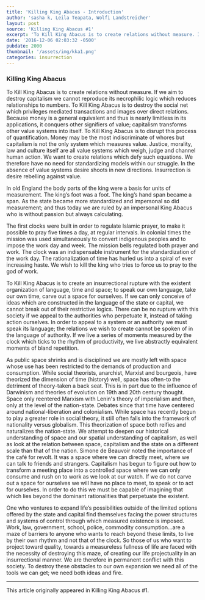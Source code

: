 ```yaml
---
title: 'Killing King Abacus - Introduction'
author: 'sasha k, Leila Teapata, Wolfi Landstreicher'
layout: post
source: 'Killing King Abacus #1'
excerpt: 'To Kill King Abacus is to create relations without measure. If we aim to destroy capitalism we cannot reproduce its necrophilic logic which reduces relationships to numbers'
date: '2016-12-06 02:03:32 -0500'
pubdate: 2000
thumbnail: '/assets/img/kka1.png'
categories: insurrection
---
```


### Killing King Abacus

To Kill King Abacus is to create relations without measure. If we aim to destroy capitalism we cannot reproduce its necrophilic logic which reduces relationships to numbers. To Kill King Abacus is to destroy the social net which privileges mediated transactions and images over direct relations. Because money is a general equivalent and thus is nearly limitless in its applications, it conquers other signifiers of value; capitalism transforms other value systems into itself. To Kill King Abacus is to disrupt this process of quantification. Money may be the most indiscriminate of whores but capitalism is not the only system which measures value. Justice, morality, law and culture itself are all value systems which weigh, judge and channel human action. We want to create relations which defy such equations. We therefore have no need for standardizing models within our struggle. In the absence of value systems desire shoots in new directions. Insurrection is desire rebelling against value.

In old England the body parts of the king were a basis for units of measurement. The king’s foot was a foot. The king’s hand span became a span. As the state became more standardized and impersonal so did measurement; and thus today we are ruled by an impersonal King Abacus who is without passion but always calculating.

The first clocks were built in order to regulate Islamic prayer, to make it possible to pray five times a day, at regular intervals. In colonial times the mission was used simultaneously to convert indigenous peoples and to impose the work day and week. The mission bells regulated both prayer and work. The clock was an indispensable instrument for the standardization of the work day. The rationalization of time has hurled us into a spiral of ever increasing haste. We wish to kill the king who tries to force us to pray to the god of work.

To Kill King Abacus is to create an insurrectional rupture with the existent organization of language, time and space; to speak our own language, take our own time, carve out a space for ourselves. If we can only conceive of ideas which are constructed in the language of the state or capital, we cannot break out of their restrictive logics. There can be no rupture with this society if we appeal to the authorities who perpetuate it, instead of taking action ourselves. In order to appeal to a system or an authority we must speak its language; the relations we wish to create cannot be spoken of in the language of authority. If we live a series of moments measured by the clock which ticks to the rhythm of productivity, we live abstractly equivalent moments of bland repetition.

As public space shrinks and is disciplined we are mostly left with space whose use has been restricted to the demands of production and consumption. While social theorists, anarchist, Marxist and bourgeois, have theorized the dimension of time (history) well, space has often-to the detriment of theory-taken a back seat. This is in part due to the influence of Darwinism and theories of evolution on 19th and 20th century thought. Space only reentered Marxism with Lenin's theory of imperialism and then, only at the level of the nation-state. Debates since that time have centered around national-liberation and colonialism. While space has recently begun to play a greater role in social theory, it still often falls into the framework of nationality versus globalism. This theorization of space both reifies and naturalizes the nation-state. We attempt to deepen our historical understanding of space and our spatial understanding of capitalism, as well as look at the relation between space, capitalism and the state on a different scale than that of the nation. Simone de Beauvoir noted the importance of the café for revolt. It was a space where we can directly meet, where we can talk to friends and strangers. Capitalism has begun to figure out how to transform a meeting place into a controlled space where we can only consume and rush on to work as we look at our watch. If we do not carve out a space for ourselves we will have no place to meet, to speak or to act for ourselves. In order to do this we must be capable of imagining that which lies beyond the dominant rationalities that perpetuate the existent.

One who ventures to expand life’s possibilities outside of the limited options offered by the state and capital find themselves facing the power structures and systems of control through which measured existence is imposed. Work, law, government, school, police, commodity consumption…are a maze of barriers to anyone who wants to reach beyond these limits, to live by their own rhythm and not that of the clock. So those of us who want to project toward quality, towards a measureless fullness of life are faced with the necessity of destroying this maze, of creating our life projectuality in an insurrectional manner. We are therefore in permanent conflict with this society. To destroy these obstacles to our own expansion we need all of the tools we can get; we need both ideas and fire. 


<hr>

This article originally appeared in Killing King Abacus #1.
